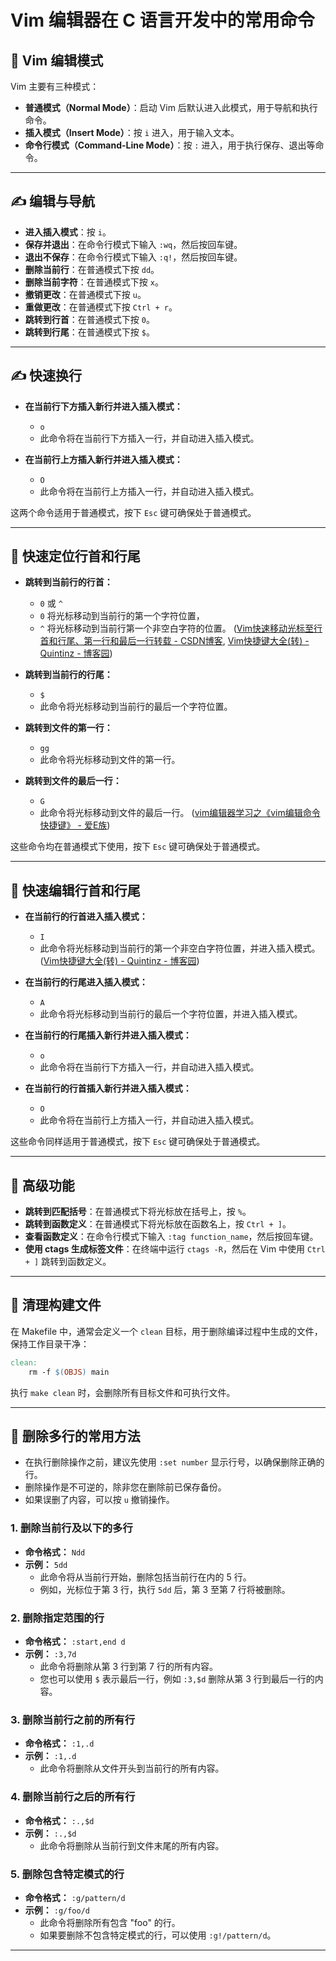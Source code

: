 # Vim 编辑器在 C 语言开发中的常用命令

## 🧭 Vim 编辑模式

Vim 主要有三种模式：

- **普通模式（Normal Mode）**：启动 Vim 后默认进入此模式，用于导航和执行命令。
- **插入模式（Insert Mode）**：按 `i` 进入，用于输入文本。
- **命令行模式（Command-Line Mode）**：按 `:` 进入，用于执行保存、退出等命令。

---

## ✍️ 编辑与导航

- **进入插入模式**：按 `i`。
- **保存并退出**：在命令行模式下输入 `:wq`，然后按回车键。
- **退出不保存**：在命令行模式下输入 `:q!`，然后按回车键。
- **删除当前行**：在普通模式下按 `dd`。
- **删除当前字符**：在普通模式下按 `x`。
- **撤销更改**：在普通模式下按 `u`。
- **重做更改**：在普通模式下按 `Ctrl + r`。
- **跳转到行首**：在普通模式下按 `0`。
- **跳转到行尾**：在普通模式下按 `$`。

---

## ✍️ 快速换行

- **在当前行下方插入新行并进入插入模式：**
  - `o`
  - 此命令将在当前行下方插入一行，并自动进入插入模式。

- **在当前行上方插入新行并进入插入模式：**
  - `O`
  - 此命令将在当前行上方插入一行，并自动进入插入模式。

这两个命令适用于普通模式，按下 `Esc` 键可确保处于普通模式。

---
## 🧭 快速定位行首和行尾

- **跳转到当前行的行首：**
  - `0` 或 `^`
  - `0` 将光标移动到当前行的第一个字符位置，
  - `^` 将光标移动到当前行第一个非空白字符的位置。 ([Vim快速移动光标至行首和行尾、第一行和最后一行转载 - CSDN博客](https://blog.csdn.net/varyall/article/details/79220745?utm_source=chatgpt.com), [Vim快捷键大全(转) - Quintinz - 博客园](https://www.cnblogs.com/kanekiken/p/15624026.html?utm_source=chatgpt.com))

- **跳转到当前行的行尾：**
  - `$`
  - 此命令将光标移动到当前行的最后一个字符位置。

- **跳转到文件的第一行：**
  - `gg`
  - 此命令将光标移动到文件的第一行。

- **跳转到文件的最后一行：**
  - `G`
  - 此命令将光标移动到文件的最后一行。 ([vim编辑器学习之《vim编辑命令快捷键》 - 爱E族](https://aiezu.com/article/vim_shortcut_keys.html?utm_source=chatgpt.com))

这些命令均在普通模式下使用，按下 `Esc` 键可确保处于普通模式。

---

## 🔄 快速编辑行首和行尾

- **在当前行的行首进入插入模式：**
  - `I`
  - 此命令将光标移动到当前行的第一个非空白字符位置，并进入插入模式。 ([Vim快捷键大全(转) - Quintinz - 博客园](https://www.cnblogs.com/kanekiken/p/15624026.html?utm_source=chatgpt.com))

- **在当前行的行尾进入插入模式：**
  - `A`
  - 此命令将光标移动到当前行的最后一个字符位置，并进入插入模式。

- **在当前行的行尾插入新行并进入插入模式：**
  - `o`
  - 此命令将在当前行下方插入一行，并自动进入插入模式。

- **在当前行的行首插入新行并进入插入模式：**
  - `O`
  - 此命令将在当前行上方插入一行，并自动进入插入模式。

这些命令同样适用于普通模式，按下 `Esc` 键可确保处于普通模式。

---

## 🧩 高级功能

- **跳转到匹配括号**：在普通模式下将光标放在括号上，按 `%`。
- **跳转到函数定义**：在普通模式下将光标放在函数名上，按 `Ctrl + ]`。
- **查看函数定义**：在命令行模式下输入 `:tag function_name`，然后按回车键。
- **使用 ctags 生成标签文件**：在终端中运行 `ctags -R`，然后在 Vim 中使用 `Ctrl + ]` 跳转到函数定义。

---

## 🧹 清理构建文件

在 Makefile 中，通常会定义一个 `clean` 目标，用于删除编译过程中生成的文件，保持工作目录干净：

```makefile
clean:
	rm -f $(OBJS) main
```

执行 `make clean` 时，会删除所有目标文件和可执行文件。

---


## 🧹 删除多行的常用方法


- 在执行删除操作之前，建议先使用 `:set number` 显示行号，以确保删除正确的行。
- 删除操作是不可逆的，除非您在删除前已保存备份。
- 如果误删了内容，可以按 `u` 撤销操作。
### 1. 删除当前行及以下的多行

- **命令格式：** `Ndd`
- **示例：** `5dd`
  - 此命令将从当前行开始，删除包括当前行在内的 5 行。
  - 例如，光标位于第 3 行，执行 `5dd` 后，第 3 至第 7 行将被删除。

### 2. 删除指定范围的行

- **命令格式：** `:start,end d`
- **示例：** `:3,7d`
  - 此命令将删除从第 3 行到第 7 行的所有内容。
  - 您也可以使用 `$` 表示最后一行，例如 `:3,$d` 删除从第 3 行到最后一行的内容。 

### 3. 删除当前行之前的所有行

- **命令格式：** `:1,.d`
- **示例：** `:1,.d`
  - 此命令将删除从文件开头到当前行的所有内容。 

### 4. 删除当前行之后的所有行

- **命令格式：** `:.,$d`
- **示例：** `:.,$d`
  - 此命令将删除从当前行到文件末尾的所有内容。

### 5. 删除包含特定模式的行

- **命令格式：** `:g/pattern/d`
- **示例：** `:g/foo/d`
  - 此命令将删除所有包含 "foo" 的行。
  - 如果要删除不包含特定模式的行，可以使用 `:g!/pattern/d`。
   
---
